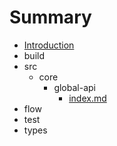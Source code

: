 # Summary

* [Introduction](README.md)
* build
* src
  * core
    * global-api
      * [index.md](src/core/global-api/index.md)
* flow
* test
* types

